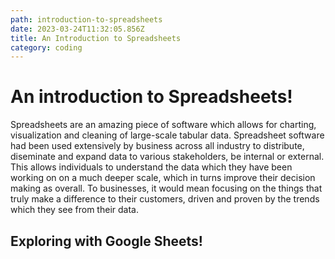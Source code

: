 ```yaml
---
path: introduction-to-spreadsheets
date: 2023-03-24T11:32:05.856Z
title: An Introduction to Spreadsheets
category: coding
---
```


# An introduction to Spreadsheets!

Spreadsheets are an amazing piece of software which allows for charting,
visualization and cleaning of large-scale tabular data. Spreadsheet software
had been used extensively by business across all industry to distribute,
diseminate and expand data to various stakeholders, be internal or external.
This allows individuals to understand the data which they have been working on
on a much deeper scale, which in turns improve their decision making as
overall. To businesses, it would mean focusing on the things that truly make a
difference to their customers, driven and proven by the trends which they
see from their data.

## Exploring with Google Sheets!


